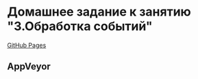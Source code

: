 # Домашнее задание к занятию "3.Обработка событий"
[GitHub Pages](https://fdm1try.github.io/hw-ajs-testing/)

## AppVeyor
